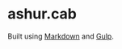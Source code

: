 # ashur.cab

Built using [Markdown][markdown] and [Gulp][gulp].

<!-- Links -->
[gulp]: https://gulpjs.org
[markdown]: http://commonmark.org
